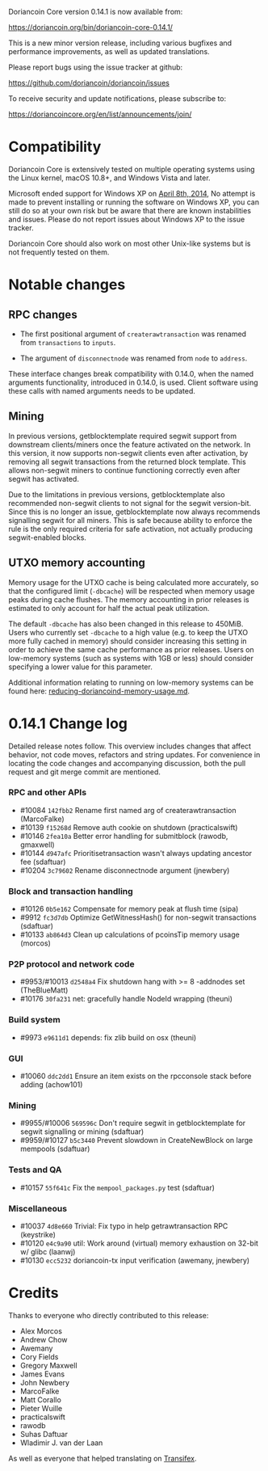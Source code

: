 Doriancoin Core version 0.14.1 is now available from:

  <https://doriancoin.org/bin/doriancoin-core-0.14.1/>

This is a new minor version release, including various bugfixes and
performance improvements, as well as updated translations.

Please report bugs using the issue tracker at github:

  <https://github.com/doriancoin/doriancoin/issues>

To receive security and update notifications, please subscribe to:

  <https://doriancoincore.org/en/list/announcements/join/>

Compatibility
==============

Doriancoin Core is extensively tested on multiple operating systems using
the Linux kernel, macOS 10.8+, and Windows Vista and later.

Microsoft ended support for Windows XP on [April 8th, 2014](https://www.microsoft.com/en-us/WindowsForBusiness/end-of-xp-support),
No attempt is made to prevent installing or running the software on Windows XP, you
can still do so at your own risk but be aware that there are known instabilities and issues.
Please do not report issues about Windows XP to the issue tracker.

Doriancoin Core should also work on most other Unix-like systems but is not
frequently tested on them.

Notable changes
===============

RPC changes
-----------

- The first positional argument of `createrawtransaction` was renamed from
  `transactions` to `inputs`.

- The argument of `disconnectnode` was renamed from `node` to `address`.

These interface changes break compatibility with 0.14.0, when the named
arguments functionality, introduced in 0.14.0, is used. Client software
using these calls with named arguments needs to be updated.

Mining
------

In previous versions, getblocktemplate required segwit support from downstream
clients/miners once the feature activated on the network. In this version, it
now supports non-segwit clients even after activation, by removing all segwit
transactions from the returned block template. This allows non-segwit miners to
continue functioning correctly even after segwit has activated.

Due to the limitations in previous versions, getblocktemplate also recommended
non-segwit clients to not signal for the segwit version-bit. Since this is no
longer an issue, getblocktemplate now always recommends signalling segwit for
all miners. This is safe because ability to enforce the rule is the only
required criteria for safe activation, not actually producing segwit-enabled
blocks.

UTXO memory accounting
----------------------

Memory usage for the UTXO cache is being calculated more accurately, so that
the configured limit (`-dbcache`) will be respected when memory usage peaks
during cache flushes.  The memory accounting in prior releases is estimated to
only account for half the actual peak utilization.

The default `-dbcache` has also been changed in this release to 450MiB.  Users
who currently set `-dbcache` to a high value (e.g. to keep the UTXO more fully
cached in memory) should consider increasing this setting in order to achieve
the same cache performance as prior releases.  Users on low-memory systems
(such as systems with 1GB or less) should consider specifying a lower value for
this parameter.

Additional information relating to running on low-memory systems can be found
here:
[reducing-doriancoind-memory-usage.md](https://gist.github.com/laanwj/efe29c7661ce9b6620a7).

0.14.1 Change log
=================

Detailed release notes follow. This overview includes changes that affect
behavior, not code moves, refactors and string updates. For convenience in locating
the code changes and accompanying discussion, both the pull request and
git merge commit are mentioned.

### RPC and other APIs
- #10084 `142fbb2` Rename first named arg of createrawtransaction (MarcoFalke)
- #10139 `f15268d` Remove auth cookie on shutdown (practicalswift)
- #10146 `2fea10a` Better error handling for submitblock (rawodb, gmaxwell)
- #10144 `d947afc` Prioritisetransaction wasn't always updating ancestor fee (sdaftuar)
- #10204 `3c79602` Rename disconnectnode argument (jnewbery)

### Block and transaction handling
- #10126 `0b5e162` Compensate for memory peak at flush time (sipa)
- #9912 `fc3d7db` Optimize GetWitnessHash() for non-segwit transactions (sdaftuar)
- #10133 `ab864d3` Clean up calculations of pcoinsTip memory usage (morcos)

### P2P protocol and network code
- #9953/#10013 `d2548a4` Fix shutdown hang with >= 8 -addnodes set (TheBlueMatt)
- #10176 `30fa231` net: gracefully handle NodeId wrapping (theuni)

### Build system
- #9973 `e9611d1` depends: fix zlib build on osx (theuni)

### GUI
- #10060 `ddc2dd1` Ensure an item exists on the rpcconsole stack before adding (achow101)

### Mining
- #9955/#10006 `569596c` Don't require segwit in getblocktemplate for segwit signalling or mining (sdaftuar)
- #9959/#10127 `b5c3440` Prevent slowdown in CreateNewBlock on large mempools (sdaftuar)

### Tests and QA
- #10157 `55f641c` Fix the `mempool_packages.py` test (sdaftuar)

### Miscellaneous
- #10037 `4d8e660` Trivial: Fix typo in help getrawtransaction RPC (keystrike)
- #10120 `e4c9a90` util: Work around (virtual) memory exhaustion on 32-bit w/ glibc (laanwj)
- #10130 `ecc5232` doriancoin-tx input verification (awemany, jnewbery)

Credits
=======

Thanks to everyone who directly contributed to this release:

- Alex Morcos
- Andrew Chow
- Awemany
- Cory Fields
- Gregory Maxwell
- James Evans
- John Newbery
- MarcoFalke
- Matt Corallo
- Pieter Wuille
- practicalswift
- rawodb
- Suhas Daftuar
- Wladimir J. van der Laan

As well as everyone that helped translating on [Transifex](https://www.transifex.com/projects/p/doriancoin/).

